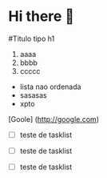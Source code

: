 # Hi there 👋

#Titulo tipo h1

1. aaaa
2. bbbb
1. ccccc


* lista nao ordenada
* sasasas
* xpto

[Goole] (http://google.com)


- [ ] teste de tasklist
- [ ] teste de tasklist
- [ ] teste de tasklist




<!--
**LeandroFeitozaGnu/LeandroFeitozaGnu** is a ✨ _special_ ✨ repository because its `README.md` (this file) appears on your GitHub profile.

Here are some ideas to get you started:

- 🔭 I’m currently working on ...
- 🌱 I’m currently learning ...
- 👯 I’m looking to collaborate on ...
- 🤔 I’m looking for help with ...
- 💬 Ask me about ...
- 📫 How to reach me: ...
- 😄 Pronouns: ...
- ⚡ Fun fact: ...
-->
